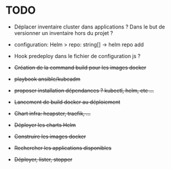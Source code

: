 # TODO

- Déplacer inventaire cluster dans applications ? Dans le but de versionner un inventaire hors du projet ?
- configuration: Helm > repo: string[] -> helm repo add
- Hook predeploy dans le fichier de configuration js ?

- ~~Création de la command build pour les images docker~~
- ~~playbook ansible/kubeadm~~
- ~~proposer installation dépendances ? kubectl, helm, etc ...~~
- ~~Lancement de build docker au déploiement~~
- ~~Chart infra: heapster, traefik, ...~~
- ~~Déployer les charts Helm~~
- ~~Construire les images docker~~
- ~~Rechercher les applications disponibles~~
- ~~Déployer, lister, stopper~~
